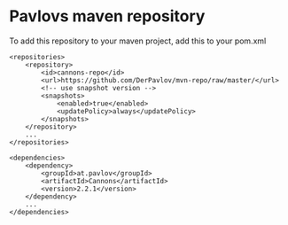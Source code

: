 Pavlovs maven repository
========

To add this repository to your maven project, add this to your pom.xml

    <repositories>
        <repository>
            <id>cannons-repo</id>
            <url>https://github.com/DerPavlov/mvn-repo/raw/master/</url>
            <!-- use snapshot version -->
            <snapshots>
                <enabled>true</enabled>
                <updatePolicy>always</updatePolicy>
            </snapshots>
        </repository>
        ...
    </repositories>
    
    <dependencies>
        <dependency>
            <groupId>at.pavlov</groupId>
            <artifactId>Cannons</artifactId>
            <version>2.2.1</version>
        </dependency>
        ...
    </dependencies>


